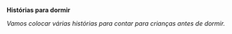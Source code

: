 <hi><strong>Histórias para dormir</hi></strong>
<p><em>Vamos colocar várias histórias para contar para crianças antes de dormir.</p></em>
